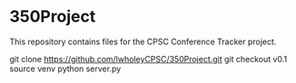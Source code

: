 350Project
==========

This repository contains files for the CPSC Conference Tracker project.

git clone https://github.com/lwholeyCPSC/350Project.git
git checkout v0.1
source venv
python server.py
